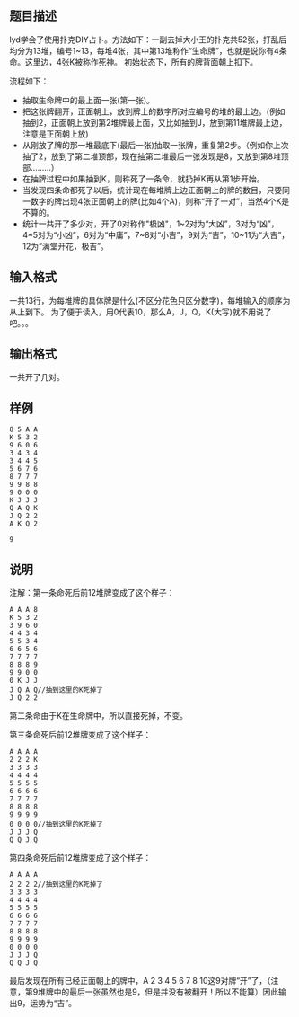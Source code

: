 ## 题目描述

lyd学会了使用扑克DIY占卜。方法如下：一副去掉大小王的扑克共52张，打乱后均分为13堆，编号1~13，每堆4张，其中第13堆称作“生命牌”，也就是说你有4条命。这里边，4张K被称作死神。
初始状态下，所有的牌背面朝上扣下。

流程如下：

- 抽取生命牌中的最上面一张(第一张)。
- 把这张牌翻开，正面朝上，放到牌上的数字所对应编号的堆的最上边。(例如抽到2，正面朝上放到第2堆牌最上面，又比如抽到J，放到第11堆牌最上边，注意是正面朝上放)
- 从刚放了牌的那一堆最底下(最后一张)抽取一张牌，重复第2步。（例如你上次抽了2，放到了第二堆顶部，现在抽第二堆最后一张发现是8，又放到第8堆顶部.........）
- 在抽牌过程中如果抽到K，则称死了一条命，就扔掉K再从第1步开始。
- 当发现四条命都死了以后，统计现在每堆牌上边正面朝上的牌的数目，只要同一数字的牌出现4张正面朝上的牌(比如4个A)，则称“开了一对”，当然4个K是不算的。
- 统计一共开了多少对，开了0对称作"极凶"，1~2对为“大凶”，3对为“凶”，4~5对为“小凶”，6对为“中庸”，7~8对“小吉”，9对为“吉”，10~11为“大吉”，12为“满堂开花，极吉”。

## 输入格式

一共13行，为每堆牌的具体牌是什么(不区分花色只区分数字)，每堆输入的顺序为从上到下。
为了便于读入，用0代表10，那么A，J，Q，K(大写)就不用说了吧。。。


## 输出格式

一共开了几对。

## 样例

```input1
8 5 A A
K 5 3 2
9 6 0 6
3 4 3 4
3 4 4 5
5 6 7 6
8 7 7 7
9 9 8 8
9 0 0 0
K J J J
Q A Q K
J Q 2 2
A K Q 2
```

```output1
9
```

## 说明

注解：第一条命死后前12堆牌变成了这个样子：

```
A A A 8
K 5 3 2
3 9 6 0
4 4 3 4
5 5 3 4
6 6 5 6
7 7 7 7
8 8 8 9
9 9 0 0
0 K J J
J Q A Q//抽到这里的K死掉了
J Q 2 2
```

第二条命由于K在生命牌中，所以直接死掉，不变。

第三条命死后前12堆牌变成了这个样子：

```
A A A A
2 2 2 K
3 3 3 3
4 4 4 4
5 5 5 5
6 6 6 6
7 7 7 7
8 8 8 8
9 9 9 9
0 0 0 0//抽到这里的K死掉了
J J J Q
Q Q J Q
```

第四条命死后前12堆牌变成了这个样子：

```
A A A A
2 2 2 2//抽到这里的K死掉了
3 3 3 3
4 4 4 4
5 5 5 5
6 6 6 6
7 7 7 7
8 8 8 8
9 9 9 9
0 0 0 0
J J J Q
Q Q J Q
```

最后发现在所有已经正面朝上的牌中，A 2 3 4 5 6 7 8 10这9对牌“开”了，（注意，第9堆牌中的最后一张虽然也是9，但是并没有被翻开！所以不能算）因此输出9，运势为“吉”。
